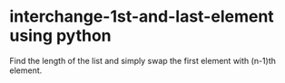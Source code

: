 # interchange-1st-and-last-element using python
 Find the length of the list and simply swap the first element with (n-1)th element.

